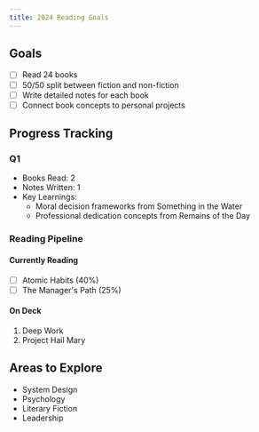 ```yaml
---
title: 2024 Reading Goals
---
```


## Goals

- [ ] Read 24 books
- [ ] 50/50 split between fiction and non-fiction
- [ ] Write detailed notes for each book
- [ ] Connect book concepts to personal projects

## Progress Tracking

### Q1

- Books Read: 2
- Notes Written: 1
- Key Learnings:
  - Moral decision frameworks from Something in the Water
  - Professional dedication concepts from Remains of the Day

### Reading Pipeline

#### Currently Reading

- [ ] Atomic Habits (40%)
- [ ] The Manager's Path (25%)

#### On Deck

1. Deep Work
2. Project Hail Mary

## Areas to Explore

- System Design
- Psychology
- Literary Fiction
- Leadership
